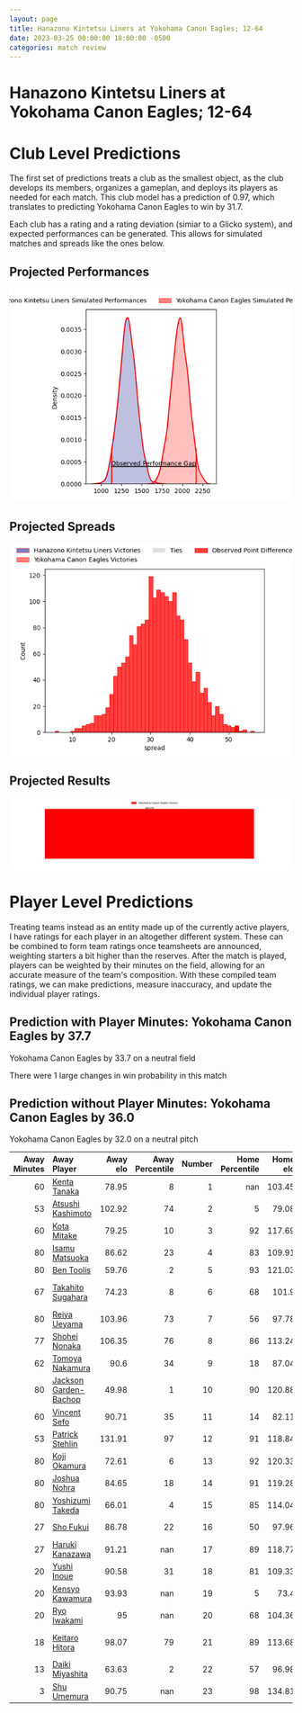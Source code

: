 ```yaml
---  
layout: page  
title: Hanazono Kintetsu Liners at Yokohama Canon Eagles; 12-64  
date: 2023-03-25 00:00:00 18:00:00 -0500  
categories: match review  
---
```

# Hanazono Kintetsu Liners at Yokohama Canon Eagles; 12-64

# Club Level Predictions


The first set of predictions treats a club as the smallest object, as the club develops its members, organizes a gameplan, and deploys its players as needed for each match. This club model has a prediction of 0.97, which translates to predicting Yokohama Canon Eagles to win by 31.7.

Each club has a rating and a rating deviation (simiar to a Glicko system), and expected performances can be generated. This allows for simulated matches and spreads like the ones below.
## Projected Performances


![Projected Performances](plots/performances_2023-03-25-YokohamaCanonEagles-HanazonoKintetsuLiners.png)
## Projected Spreads


![Projected Spreads](plots/spreads_2023-03-25-YokohamaCanonEagles-HanazonoKintetsuLiners.png)
## Projected Results


![Projected Results](plots/resultbar_2023-03-25-YokohamaCanonEagles-HanazonoKintetsuLiners.png)
# Player Level Predictions


Treating teams instead as an entity made up of the currently active players, I have ratings for each player in an altogether different system. These can be combined to form team ratings once teamsheets are announced, weighting starters a bit higher than the reserves. After the match is played, players can be weighted by their minutes on the field, allowing for an accurate measure of the team's composition. With these compiled team ratings, we can make predictions, measure inaccuracy, and update the individual player ratings.
## Prediction with Player Minutes: Yokohama Canon Eagles by 37.7


Yokohama Canon Eagles by 33.7 on a neutral field

There were 1 large changes in win probability in this match
## Prediction without Player Minutes: Yokohama Canon Eagles by 36.0


Yokohama Canon Eagles by 32.0 on a neutral pitch



|   Away Minutes | Away Player                                                               |   Away elo |   Away Percentile |   Number |   Home Percentile |   Home elo | Home Player                                                                   |   Home Minutes |
|---------------:|:--------------------------------------------------------------------------|-----------:|------------------:|---------:|------------------:|-----------:|:------------------------------------------------------------------------------|---------------:|
|             60 | [Kenta Tanaka](..//playerfiles//KentaTanaka_cleaned.md)                   |      78.95 |                 8 |        1 |               nan |     103.45 | [Chang Ho Ahn](..//playerfiles//ChangHoAhn_cleaned.md)                        |             67 |
|             53 | [Atsushi Kashimoto](..//playerfiles//AtsushiKashimoto_cleaned.md)         |     102.92 |                74 |        2 |                 5 |      79.08 | [Shin Kawamura](..//playerfiles//ShinKawamura_cleaned.md)                     |             67 |
|             60 | [Kota Mitake](..//playerfiles//KotaMitake_cleaned.md)                     |      79.25 |                10 |        3 |                92 |     117.69 | [Rento Tsukayama](..//playerfiles//RentoTsukayama_cleaned.md)                 |             62 |
|             80 | [Isamu Matsuoka](..//playerfiles//IsamuMatsuoka_cleaned.md)               |      86.62 |                23 |        4 |                83 |     109.91 | [Cory Hill](..//playerfiles//CoryHill_cleaned.md)                             |             62 |
|             80 | [Ben Toolis](..//playerfiles//BenToolis_cleaned.md)                       |      59.76 |                 2 |        5 |                93 |     121.03 | [Liaki Moli](..//playerfiles//LiakiMoli_cleaned.md)                           |             80 |
|             67 | [Takahito Sugahara](..//playerfiles//TakahitoSugahara_cleaned.md)         |      74.23 |                 8 |        6 |                68 |     101.9  | [Jacobus Johannes van Dyk](..//playerfiles//JacobusJohannesvanDyk_cleaned.md) |             80 |
|             80 | [Reiya Ueyama](..//playerfiles//ReiyaUeyama_cleaned.md)                   |     103.96 |                73 |        7 |                56 |      97.78 | [Naoto Shimada](..//playerfiles//NaotoShimada_cleaned.md)                     |             80 |
|             77 | [Shohei Nonaka](..//playerfiles//ShoheiNonaka_cleaned.md)                 |     106.35 |                76 |        8 |                86 |     113.24 | [Sione Halasili](..//playerfiles//SioneHalasili_cleaned.md)                   |             57 |
|             62 | [Tomoya Nakamura](..//playerfiles//TomoyaNakamura_cleaned.md)             |      90.6  |                34 |        9 |                18 |      87.04 | [Kafazumi Yamasuga](..//playerfiles//KafazumiYamasuga_cleaned.md)             |             67 |
|             80 | [Jackson Garden-Bachop](..//playerfiles//JacksonGarden-Bachop_cleaned.md) |      49.98 |                 1 |       10 |                90 |     120.88 | [Yu Tamura](..//playerfiles//YuTamura_cleaned.md)                             |             80 |
|             60 | [Vincent Sefo](..//playerfiles//VincentSefo_cleaned.md)                   |      90.71 |                35 |       11 |                14 |      82.11 | [Masayoshi Takezawa](..//playerfiles//MasayoshiTakezawa_cleaned.md)           |             80 |
|             53 | [Patrick Stehlin](..//playerfiles//PatrickStehlin_cleaned.md)             |     131.91 |                97 |       12 |                91 |     118.84 | [Yusuke Kajimura](..//playerfiles//YusukeKajimura_cleaned.md)                 |             62 |
|             80 | [Koji Okamura](..//playerfiles//KojiOkamura_cleaned.md)                   |      72.61 |                 6 |       13 |                92 |     120.33 | [Jesse Andre Kriel](..//playerfiles//JesseAndreKriel_cleaned.md)              |             80 |
|             80 | [Joshua Nohra](..//playerfiles//JoshuaNohra_cleaned.md)                   |      84.65 |                18 |       14 |                91 |     119.28 | [Inoke Burua](..//playerfiles//InokeBurua_cleaned.md)                         |             80 |
|             80 | [Yoshizumi Takeda](..//playerfiles//YoshizumiTakeda_cleaned.md)           |      66.01 |                 4 |       15 |                85 |     114.04 | [Sarel Petrus Marais](..//playerfiles//SarelPetrusMarais_cleaned.md)          |             67 |
|             27 | [Sho Fukui](..//playerfiles//ShoFukui_cleaned.md)                         |      86.78 |                22 |       16 |                50 |      97.96 | [Sosefo Fakatava](..//playerfiles//SosefoFakatava_cleaned.md)                 |             23 |
|             27 | [Haruki Kanazawa](..//playerfiles//HarukiKanazawa_cleaned.md)             |      91.21 |               nan |       17 |                89 |     118.77 | [Naoya Minamihashi](..//playerfiles//NaoyaMinamihashi_cleaned.md)             |             18 |
|             20 | [Yushi Inoue](..//playerfiles//YushiInoue_cleaned.md)                     |      90.58 |                31 |       18 |                81 |     109.33 | [Mitchell Brown](..//playerfiles//MitchellBrown_cleaned.md)                   |             18 |
|             20 | [Kensyo Kawamura](..//playerfiles//KensyoKawamura_cleaned.md)             |      93.93 |               nan |       19 |                 5 |      73.4  | [Tatsuro Sugimoto](..//playerfiles//TatsuroSugimoto_cleaned.md)               |             18 |
|             20 | [Ryo Iwakami](..//playerfiles//RyoIwakami_cleaned.md)                     |      95    |               nan |       20 |                68 |     104.36 | [Junpei Ogura](..//playerfiles//JunpeiOgura_cleaned.md)                       |             13 |
|             18 | [Keitaro Hitora](..//playerfiles//KeitaroHitora_cleaned.md)               |      98.07 |                79 |       21 |                89 |     113.68 | [Francois (Faf) de Klerk](..//playerfiles//Francois(Faf)deKlerk_cleaned.md)   |             13 |
|             13 | [Daiki Miyashita](..//playerfiles//DaikiMiyashita_cleaned.md)             |      63.63 |                 2 |       22 |                57 |      96.98 | [Yusaku Miyoshi](..//playerfiles//YusakuMiyoshi_cleaned.md)                   |             13 |
|              3 | [Shu Umemura](..//playerfiles//ShuUmemura_cleaned.md)                     |      90.75 |               nan |       23 |                98 |     134.81 | [Takato Okabe](..//playerfiles//TakatoOkabe_cleaned.md)                       |             13 |

